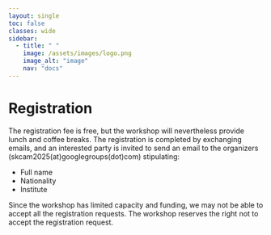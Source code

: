 ```yaml
---
layout: single
toc: false
classes: wide
sidebar:  
  - title: " "   
    image: /assets/images/logo.png
    image_alt: "image"
    nav: "docs"
---
```


# Registration

The registration fee is free, but the workshop will nevertheless provide lunch and coffee breaks. The registration is completed by exchanging emails, and an interested party is invited to send an email to the organizers (skcam2025(at)googlegroups(dot)com) stipulating:
* Full name
* Nationality
* Institute

Since the workshop has limited capacity and funding, we may not be able to accept all the registration requests. The workshop reserves the right not to accept the registration request.
